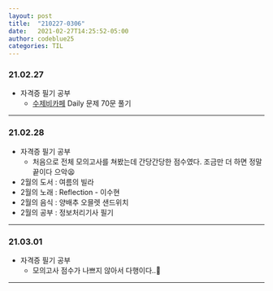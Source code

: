 ```yaml
---
layout: post
title:  "210227-0306"
date:   2021-02-27T14:25:52-05:00
author: codeblue25
categories: TIL
---
```


<h3>21.02.27</h3>

* 자격증 필기 공부
  * [수제비카페](https://cafe.naver.com/soojebi?iframe_url=/ArticleList.nhn%3Fsearch.clubid=29835300%26search.menuid=58%26search.boardtype=L) Daily 문제 70문 풀기

---

<h3>21.02.28</h3>

* 자격증 필기 공부
  * 처음으로 전체 모의고사를 쳐봤는데 간당간당한 점수였다. 조금만 더 하면 정말 끝이다 으악😫
* 2월의 도서 : 여름의 빌라
* 2월의 노래 : Reflection - 이수현
* 2월의 음식 : 양배추 오믈렛 샌드위치
* 2월의 공부 : 정보처리기사 필기

---

<h3>21.03.01</h3>

* 자격증 필기 공부
  * 모의고사 점수가 나쁘지 않아서 다행이다..🤭

---